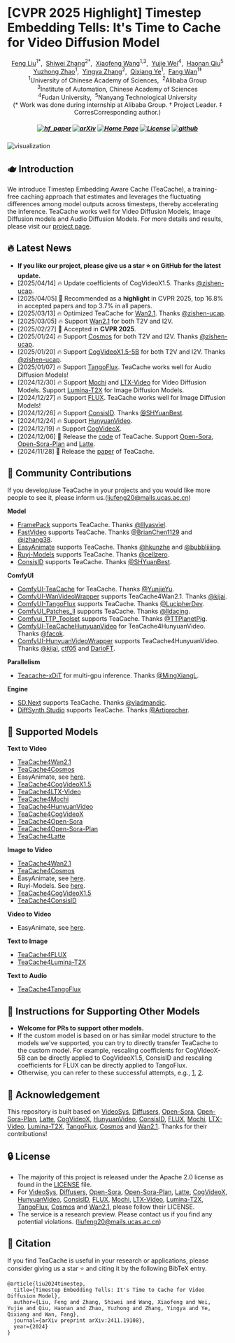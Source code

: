 # [CVPR 2025 Highlight] Timestep Embedding Tells: It's Time to Cache for Video Diffusion Model

<div class="is-size-5 publication-authors", align="center",>
            <span class="author-block">
              <a href="https://liewfeng.github.io" target="_blank">Feng Liu</a><sup>1</sup><sup>*</sup>,&nbsp;
            </span>
            <span class="author-block">
              <a href="https://scholar.google.com.hk/citations?user=ZO3OQ-8AAAAJ" target="_blank">Shiwei Zhang</a><sup>2</sup><sup>†</sup>,&nbsp;
            </span>
            <span class="author-block">
              <a href="https://jeffwang987.github.io" target="_blank">Xiaofeng Wang</a><sup>1,3</sup>,&nbsp;
            </span>
            <span class="author-block">
              <a href="https://weilllllls.github.io" target="_blank">Yujie Wei</a><sup>4</sup>,&nbsp;
            </span>
            <span class="author-block">
              <a href="http://haonanqiu.com" target="_blank">Haonan Qiu</a><sup>5</sup>
            </span>
            <br>
            <span class="author-block">
              <a href="https://callsys.github.io/zhaoyuzhong.github.io-main" target="_blank">Yuzhong Zhao</a><sup>1</sup>,&nbsp;
            </span>
            <span class="author-block">
              <a href="https://scholar.google.com.sg/citations?user=16RDSEUAAAAJ" target="_blank">Yingya Zhang</a><sup>2</sup>,&nbsp;
            </span>
            <span class="author-block">
              <a href="https://scholar.google.com/citations?user=tjEfgsEAAAAJ&hl=en&oi=ao" target="_blank">Qixiang Ye</a><sup>1</sup>,&nbsp;
            </span>
            <span class="author-block">
              <a href="https://scholar.google.com/citations?user=0IKavloAAAAJ&hl=en&oi=ao" target="_blank">Fang Wan</a><sup>1</sup><sup>‡</sup>
            </span>
          </div>

<div class="is-size-5 publication-authors", align="center">
            <span class="author-block"><sup>1</sup>University of Chinese Academy of Sciences,&nbsp;</span>
            <span class="author-block"><sup>2</sup>Alibaba Group</span>
            <br>
            <span class="author-block"><sup>3</sup>Institute of Automation, Chinese Academy of Sciences</span>
            <br>
            <span class="author-block"><sup>4</sup>Fudan University,&nbsp;</span>
            <span class="author-block"><sup>5</sup>Nanyang Technological University</span>
          </div>


<div class="is-size-5 publication-authors", align="center">
            (* Work was done during internship at Alibaba Group. † Project Leader. ‡ CorresCorresponding author.)
          </div>

<h5 align="center">

[![hf_paper](https://img.shields.io/badge/🤗-Paper%20In%20HF-red.svg)](https://huggingface.co/papers/2411.19108)
[![arXiv](https://img.shields.io/badge/Arxiv-2411.19108-b31b1b.svg?logo=arXiv)](https://arxiv.org/abs/2411.19108) 
[![Home Page](https://img.shields.io/badge/Project-<Website>-blue.svg)](https://liewfeng.github.io/TeaCache/) 
[![License](https://img.shields.io/badge/License-Apache%202.0-yellow)](./LICENSE) 
[![github](https://img.shields.io/github/stars/LiewFeng/TeaCache.svg?style=social)](https://github.com/LiewFeng/TeaCache/)

</h5>


![visualization](./assets/tisser.png)

## 🫖 Introduction 
We introduce Timestep Embedding Aware Cache (TeaCache), a training-free caching approach that estimates and leverages the fluctuating differences among model outputs across timesteps, thereby accelerating the inference. TeaCache works well for Video Diffusion Models, Image Diffusion models and Audio Diffusion Models. For more details and results, please visit our [project page](https://liewfeng.github.io/TeaCache/).

## 🔥 Latest News 
- **If you like our project, please give us a star ⭐ on GitHub for the latest update.**
- [2025/04/14] 🔥 Update coefficients of CogVideoX1.5. Thanks [@zishen-ucap](https://github.com/zishen-ucap).
- [2025/04/05] 🎉 Recommended as a **highlight** in CVPR 2025, top 16.8% in accepted papers and top 3.7% in all papers.
- [2025/03/13] 🔥 Optimized TeaCache for [Wan2.1](https://github.com/Wan-Video/Wan2.1). Thanks [@zishen-ucap](https://github.com/zishen-ucap).
- [2025/03/05] 🔥 Support [Wan2.1](https://github.com/Wan-Video/Wan2.1) for both T2V and I2V.
- [2025/02/27] 🎉 Accepted in **CVPR 2025**.
- [2025/01/24] 🔥 Support [Cosmos](https://github.com/NVIDIA/Cosmos) for both T2V and I2V. Thanks [@zishen-ucap](https://github.com/zishen-ucap). 
- [2025/01/20] 🔥 Support [CogVideoX1.5-5B](https://github.com/THUDM/CogVideo) for both T2V and I2V. Thanks [@zishen-ucap](https://github.com/zishen-ucap). 
- [2025/01/07] 🔥 Support [TangoFlux](https://github.com/declare-lab/TangoFlux). TeaCache works well for Audio Diffusion Models!
- [2024/12/30] 🔥 Support [Mochi](https://github.com/genmoai/mochi) and [LTX-Video](https://github.com/Lightricks/LTX-Video) for Video Diffusion Models. Support [Lumina-T2X](https://github.com/Alpha-VLLM/Lumina-T2X) for Image Diffusion Models.
- [2024/12/27] 🔥 Support [FLUX](https://github.com/black-forest-labs/flux). TeaCache works well for Image Diffusion Models!
- [2024/12/26] 🔥 Support [ConsisID](https://github.com/PKU-YuanGroup/ConsisID). Thanks [@SHYuanBest](https://github.com/SHYuanBest). 
- [2024/12/24] 🔥 Support [HunyuanVideo](https://github.com/Tencent/HunyuanVideo).
- [2024/12/19] 🔥 Support [CogVideoX](https://github.com/THUDM/CogVideo).
- [2024/12/06] 🎉 Release the [code](https://github.com/LiewFeng/TeaCache) of TeaCache. Support [Open-Sora](https://github.com/hpcaitech/Open-Sora), [Open-Sora-Plan](https://github.com/PKU-YuanGroup/Open-Sora-Plan) and [Latte](https://github.com/Vchitect/Latte).
- [2024/11/28] 🎉 Release the [paper](https://arxiv.org/abs/2411.19108) of TeaCache.

## 🧩 Community Contributions  
If you develop/use TeaCache in your projects and you would like more people to see it, please inform us.(liufeng20@mails.ucas.ac.cn)

**Model**
- [FramePack](https://github.com/lllyasviel/FramePack) supports TeaCache. Thanks [@lllyasviel](https://github.com/lllyasviel).
- [FastVideo](https://github.com/hao-ai-lab/FastVideo) supports TeaCache. Thanks [@BrianChen1129](https://github.com/BrianChen1129) and [@jzhang38](https://github.com/jzhang38).
- [EasyAnimate](https://github.com/aigc-apps/EasyAnimate) supports TeaCache. Thanks [@hkunzhe](https://github.com/hkunzhe) and [@bubbliiiing](https://github.com/bubbliiiing).
- [Ruyi-Models](https://github.com/IamCreateAI/Ruyi-Models) supports TeaCache. Thanks [@cellzero](https://github.com/cellzero).
- [ConsisID](https://github.com/PKU-YuanGroup/ConsisID) supports TeaCache. Thanks [@SHYuanBest](https://github.com/SHYuanBest).

**ComfyUI**
- [ComfyUI-TeaCache](https://github.com/welltop-cn/ComfyUI-TeaCache) for TeaCache. Thanks [@YunjieYu](https://github.com/YunjieYu).
- [ComfyUI-WanVideoWrapper](https://github.com/kijai/ComfyUI-WanVideoWrapper) supports TeaCache4Wan2.1. Thanks [@kijai](https://github.com/kijai).
- [ComfyUI-TangoFlux](https://github.com/LucipherDev/ComfyUI-TangoFlux) supports TeaCache. Thanks [@LucipherDev](https://github.com/LucipherDev).
- [ComfyUI_Patches_ll](https://github.com/lldacing/ComfyUI_Patches_ll) supports TeaCache. Thanks [@lldacing](https://github.com/lldacing).
- [Comfyui_TTP_Toolset](https://github.com/TTPlanetPig/Comfyui_TTP_Toolset) supports TeaCache. Thanks [@TTPlanetPig](https://github.com/TTPlanetPig).
- [ComfyUI-TeaCacheHunyuanVideo](https://github.com/facok/ComfyUI-TeaCacheHunyuanVideo) for TeaCache4HunyuanVideo. Thanks [@facok](https://github.com/facok).
- [ComfyUI-HunyuanVideoWrapper](https://github.com/kijai/ComfyUI-HunyuanVideoWrapper) supports TeaCache4HunyuanVideo. Thanks [@kijai](https://github.com/kijai), [ctf05](https://github.com/ctf05) and [DarioFT](https://github.com/DarioFT).


**Parallelism**
- [Teacache-xDiT](https://github.com/MingXiangL/Teacache-xDiT) for multi-gpu inference. Thanks [@MingXiangL](https://github.com/MingXiangL).

**Engine**
- [SD.Next](https://github.com/vladmandic/sdnext) supports TeaCache. Thanks [@vladmandic](https://github.com/vladmandic).
- [DiffSynth Studio](https://github.com/modelscope/DiffSynth-Studio) supports TeaCache. Thanks [@Artiprocher](https://github.com/Artiprocher).
  
## 🎉 Supported Models 
**Text to Video**
- [TeaCache4Wan2.1](./TeaCache4Wan2.1/README.md)
- [TeaCache4Cosmos](./eval/TeaCache4Cosmos/README.md)
- EasyAnimate, see [here](https://github.com/aigc-apps/EasyAnimate).
- [TeaCache4CogVideoX1.5](./TeaCache4CogVideoX1.5/README.md)
- [TeaCache4LTX-Video](./TeaCache4LTX-Video/README.md)
- [TeaCache4Mochi](./TeaCache4Mochi/README.md)
- [TeaCache4HunyuanVideo](./TeaCache4HunyuanVideo/README.md)
- [TeaCache4CogVideoX](./eval/teacache/README.md)
- [TeaCache4Open-Sora](./eval/teacache/README.md)
- [TeaCache4Open-Sora-Plan](./eval/teacache/README.md)
- [TeaCache4Latte](./eval/teacache/README.md)




 **Image to Video** 
- [TeaCache4Wan2.1](./TeaCache4Wan2.1/README.md)
- [TeaCache4Cosmos](./eval/TeaCache4Cosmos/README.md)
- EasyAnimate, see [here](https://github.com/aigc-apps/EasyAnimate).
- Ruyi-Models. See [here](https://github.com/IamCreateAI/Ruyi-Models).
- [TeaCache4CogVideoX1.5](./TeaCache4CogVideoX1.5/README.md)
- [TeaCache4ConsisID](./TeaCache4ConsisID/README.md)


 **Video to Video**
- EasyAnimate, see [here](https://github.com/aigc-apps/EasyAnimate).

 **Text to Image**
- [TeaCache4FLUX](./TeaCache4FLUX/README.md)
- [TeaCache4Lumina-T2X](./TeaCache4Lumina-T2X/README.md)

 **Text to Audio**
- [TeaCache4TangoFlux](./TeaCache4TangoFlux/README.md)

## 🤖 Instructions for Supporting Other Models 
- **Welcome for PRs to support other models.**
- If the custom model is based on or has similar model structure to the models we've supported, you can try to directly transfer TeaCache to the custom model. For example,  rescaling coefficients for CogVideoX-5B can be directly applied to CogVideoX1.5, ConsisID and rescaling coefficients for FLUX can be directly applied to TangoFlux.
- Otherwise, you can refer to these successful attempts, e.g., [1](https://github.com/ali-vilab/TeaCache/issues/20), [2](https://github.com/ali-vilab/TeaCache/issues/18).

## 💐 Acknowledgement 

This repository is built based on [VideoSys](https://github.com/NUS-HPC-AI-Lab/VideoSys), [Diffusers](https://github.com/huggingface/diffusers), [Open-Sora](https://github.com/hpcaitech/Open-Sora), [Open-Sora-Plan](https://github.com/PKU-YuanGroup/Open-Sora-Plan), [Latte](https://github.com/Vchitect/Latte), [CogVideoX](https://github.com/THUDM/CogVideo), [HunyuanVideo](https://github.com/Tencent/HunyuanVideo), [ConsisID](https://github.com/PKU-YuanGroup/ConsisID), [FLUX](https://github.com/black-forest-labs/flux), [Mochi](https://github.com/genmoai/mochi), [LTX-Video](https://github.com/Lightricks/LTX-Video), [Lumina-T2X](https://github.com/Alpha-VLLM/Lumina-T2X), [TangoFlux](https://github.com/declare-lab/TangoFlux), [Cosmos](https://github.com/NVIDIA/Cosmos) and [Wan2.1](https://github.com/Wan-Video/Wan2.1). Thanks for their contributions!

## 🔒 License 

* The majority of this project is released under the Apache 2.0 license as found in the [LICENSE](./LICENSE) file.
* For [VideoSys](https://github.com/NUS-HPC-AI-Lab/VideoSys), [Diffusers](https://github.com/huggingface/diffusers), [Open-Sora](https://github.com/hpcaitech/Open-Sora), [Open-Sora-Plan](https://github.com/PKU-YuanGroup/Open-Sora-Plan), [Latte](https://github.com/Vchitect/Latte), [CogVideoX](https://github.com/THUDM/CogVideo), [HunyuanVideo](https://github.com/Tencent/HunyuanVideo), [ConsisID](https://github.com/PKU-YuanGroup/ConsisID), [FLUX](https://github.com/black-forest-labs/flux), [Mochi](https://github.com/genmoai/mochi), [LTX-Video](https://github.com/Lightricks/LTX-Video), [Lumina-T2X](https://github.com/Alpha-VLLM/Lumina-T2X), [TangoFlux](https://github.com/declare-lab/TangoFlux), [Cosmos](https://github.com/NVIDIA/Cosmos) and [Wan2.1](https://github.com/Wan-Video/Wan2.1), please follow their LICENSE.
* The service is a research preview. Please contact us if you find any potential violations. (liufeng20@mails.ucas.ac.cn)

## 📖 Citation 
If you find TeaCache is useful in your research or applications, please consider giving us a star ⭐ and citing it by the following BibTeX entry.

```
@article{liu2024timestep,
  title={Timestep Embedding Tells: It's Time to Cache for Video Diffusion Model},
  author={Liu, Feng and Zhang, Shiwei and Wang, Xiaofeng and Wei, Yujie and Qiu, Haonan and Zhao, Yuzhong and Zhang, Yingya and Ye, Qixiang and Wan, Fang},
  journal={arXiv preprint arXiv:2411.19108},
  year={2024}
}
```


